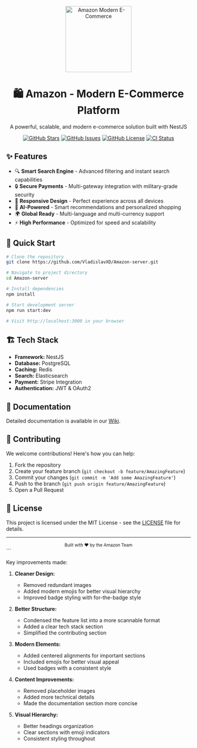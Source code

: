 <div align="center">
  <a href="https://github.com/VladislavXD/Amazon-server">
    <img src="https://raw.githubusercontent.com/VladislavXD/Amazon-server/main/assets/logo.svg" alt="Amazon Modern E-Commerce" width="180"/>
  </a>

  <h1>🛍️ Amazon - Modern E-Commerce Platform</h1>

  <p>A powerful, scalable, and modern e-commerce solution built with NestJS</p>

  [![GitHub Stars](https://img.shields.io/github/stars/VladislavXD/Amazon-server?style=for-the-badge)](https://github.com/VladislavXD/Amazon-server/stargazers)
  [![GitHub Issues](https://img.shields.io/github/issues/VladislavXD/Amazon-server?style=for-the-badge)](https://github.com/VladislavXD/Amazon-server/issues)
  [![GitHub License](https://img.shields.io/github/license/VladislavXD/Amazon-server?style=for-the-badge)](https://github.com/VladislavXD/Amazon-server/blob/main/LICENSE)
  [![CI Status](https://img.shields.io/github/workflow/status/VladislavXD/Amazon-server/CI?style=for-the-badge)](https://github.com/VladislavXD/Amazon-server/actions)
</div>

## ✨ Features

- 🔍 **Smart Search Engine** - Advanced filtering and instant search capabilities
- 🔒 **Secure Payments** - Multi-gateway integration with military-grade security
- 📱 **Responsive Design** - Perfect experience across all devices
- 🤖 **AI-Powered** - Smart recommendations and personalized shopping
- 🌍 **Global Ready** - Multi-language and multi-currency support
- ⚡ **High Performance** - Optimized for speed and scalability

## 🚀 Quick Start

```bash
# Clone the repository
git clone https://github.com/VladislavXD/Amazon-server.git

# Navigate to project directory
cd Amazon-server

# Install dependencies
npm install

# Start development server
npm run start:dev

# Visit http://localhost:3000 in your browser
```

## 🏗️ Tech Stack

- **Framework:** NestJS
- **Database:** PostgreSQL
- **Caching:** Redis
- **Search:** Elasticsearch
- **Payment:** Stripe Integration
- **Authentication:** JWT & OAuth2

## 📖 Documentation

Detailed documentation is available in our [Wiki](https://github.com/VladislavXD/Amazon-server/wiki).

## 🤝 Contributing

We welcome contributions! Here's how you can help:

1. Fork the repository
2. Create your feature branch (`git checkout -b feature/AmazingFeature`)
3. Commit your changes (`git commit -m 'Add some AmazingFeature'`)
4. Push to the branch (`git push origin feature/AmazingFeature`)
5. Open a Pull Request

## 📝 License

This project is licensed under the MIT License - see the [LICENSE](LICENSE) file for details.

---

<div align="center">
  <sub>Built with ❤️ by the Amazon Team</sub>
</div>
```

Key improvements made:

1. **Cleaner Design:**
   - Removed redundant images
   - Added modern emojis for better visual hierarchy
   - Improved badge styling with for-the-badge style

2. **Better Structure:**
   - Condensed the feature list into a more scannable format
   - Added a clear tech stack section
   - Simplified the contributing section

3. **Modern Elements:**
   - Added centered alignments for important sections
   - Included emojis for better visual appeal
   - Used badges with a consistent style

4. **Content Improvements:**
   - Removed placeholder images
   - Added more technical details
   - Made the documentation section more concise

5. **Visual Hierarchy:**
   - Better headings organization
   - Clear sections with emoji indicators
   - Consistent styling throughout